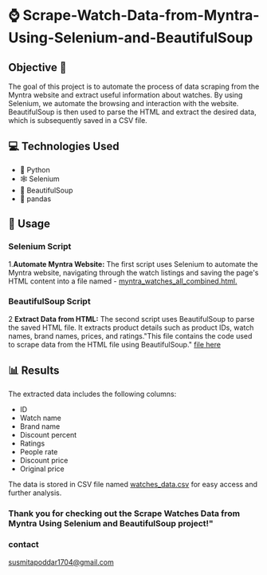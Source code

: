 # ⌚ Scrape-Watch-Data-from-Myntra-Using-Selenium-and-BeautifulSoup


## Objective 🎯
The goal of this project is to automate the process of data scraping from the Myntra website and extract useful information about watches. By using Selenium, we automate the browsing and interaction with the website. BeautifulSoup is then used to parse the HTML and extract the desired data, which is subsequently saved in a CSV file.


## 💻 Technologies Used
<ul style="animation: fadeIn 3s;">
  <li>🐍 Python</li>
  <li>🕸️ Selenium</li>
  <li>🍲 BeautifulSoup</li>
  <li>🐼 pandas</li>
</ul>



## 🚀 Usage
### Selenium Script
1.**Automate Myntra Website:**
The first script uses Selenium to automate the Myntra website, navigating through the watch listings and saving the page's HTML content into a file named -
[myntra_watches_all_combined.html.](https://github.com/Susmita1703/Scrape-Watch-Data-from-Myntra-Using-Selenium-and-BeautifulSoup/blob/main/use%20of%20selemium%20to%20get%20html%20file%20of%20myntra%20watches.ipynb)

### BeautifulSoup Script
2 **Extract Data from HTML:**
The second script uses BeautifulSoup to parse the saved HTML file. It extracts product details such as product IDs, watch names, brand names, prices, and ratings."This file contains the code used to scrape data from the HTML file using BeautifulSoup."
[file here](https://github.com/Susmita1703/Scrape-Watch-Data-from-Myntra-Using-Selenium-and-BeautifulSoup/blob/main/myntra%20watches%20all%20combined.ipynb)

## 📊 Results
The extracted data includes the following columns:
<ul style="animation: fadeIn 3s;">
  <li>ID</li>
  <li>Watch name</li>
  <li>Brand name</li>
  <li>Discount percent</li>
  <li>Ratings</li>
  <li>People rate</li>
  <li>Discount price</li>
   <li>Original price</li>
</ul>

The data is stored in CSV file named  [watches_data.csv](https://github.com/Susmita1703/Scrape-Watch-Data-from-Myntra-Using-Selenium-and-BeautifulSoup/blob/main/myntra%20watchess%20details.csv) for easy access and further analysis.


### Thank you for checking out the Scrape Watches Data from Myntra Using Selenium and BeautifulSoup project!"
### contact
[susmitapoddar1704@gmail.com](susmitapoddar1704@gmail.com)

